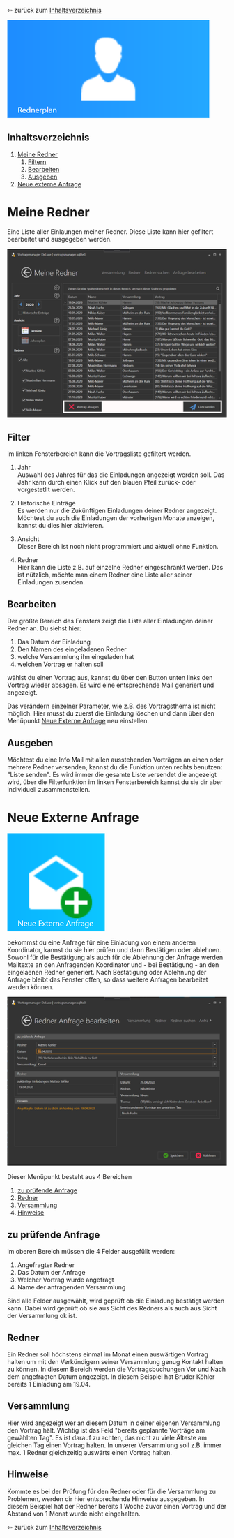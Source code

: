 ⇦ zurück zum [Inhaltsverzeichnis](README.md)

![Icon](images/menu_icon_04.png)

## Inhaltsverzeichnis
1. [Meine Redner](#meine-redner)
    1. [Filtern](#filter)
    2. [Bearbeiten](#bearbeiten)
    3. [Ausgeben](#ausgeben)
1. [Neue externe Anfrage](neue-externe-anfrage)

# Meine Redner #

Eine Liste aller Einlaungen meiner Redner. Diese Liste kann hier gefiltert bearbeitet und ausgegeben werden.

![Oberfläche](images/meineredner_01.png)

## Filter

im linken Fensterbereich kann die Vortragsliste gefiltert werden.

1. Jahr <BR/>
    Auswahl des Jahres für das die Einladungen angezeigt werden soll. Das Jahr kann durch einen Klick auf den blauen Pfeil zurück- oder vorgestetllt werden.

1. Historische Einträge <BR/>
    Es werden nur die Zukünftigen Einladungen deiner Redner angezeigt. Möchtest du auch die Einladungen der vorherigen Monate anzeigen, kannst du dies hier aktivieren.

1. Ansicht <BR/>
    Dieser Bereich ist noch nicht programmiert und aktuell ohne Funktion.

1. Redner <BR/>
    Hier kann die Liste z.B. auf einzelne Redner eingeschränkt werden. Das ist nützlich, möchte man einem Redner eine Liste aller seiner Einladungen zusenden.

## Bearbeiten

Der größte Bereich des Fensters zeigt die Liste aller Einladungen deiner Redner an. Du siehst hier:

1. Das Datum der Einladung
1. Den Namen des eingeladenen Redner
1. welche Versammlung ihn eingeladen hat
1. welchen Vortrag er halten soll

wählst du einen Vortrag aus, kannst du über den Button unten links den Vortrag wieder absagen. Es wird eine entsprechende Mail generiert und angezeigt.

Das verändern einzelner Parameter, wie z.B. des Vortragsthema ist nicht möglich. Hier musst du zuerst die Einladung löschen und dann über den Menüpunkt [Neue Externe Anfrage](neue-externe-anfrage) neu einstellen.

## Ausgeben

Möchtest du eine Info Mail mit allen ausstehenden Vorträgen an einen oder mehrere Redner versenden, kannst du die Funktion unten rechts benutzen: "Liste senden". Es wird immer die gesamte Liste versendet die angezeigt wird, über die Filterfunktion im linken Fensterbereich kannst du sie dir aber individuell zusammenstellen.

# Neue Externe Anfrage #

![Icon](images/menu_icon_05.png)

bekommst du eine Anfrage für eine Einladung von einem anderen Koordinator, kannst du sie hier prüfen und dann Bestätigen oder ablehnen. Sowohl für die Bestätigung als auch für die Ablehnung der Anfrage werden Mailtexte an den Anfragenden Koordinator und - bei Bestätigung - an den eingelaenen Redner generiert.
Nach Bestätigung oder Ablehnung der Anfrage bleibt das Fenster offen, so dass weitere Anfragen bearbeitet werden können.

![Oberfläche](images/meineredner_02.png)

Dieser Menüpunkt besteht aus 4 Bereichen

1. [zu prüfende Anfrage](#zu-prüfende-anfrage)
2. [Redner](#redner)
3. [Versammlung](#versammlung)
4. [Hinweise](#hinweise)

## zu prüfende Anfrage

im oberen Bereich müssen die 4 Felder ausgefüllt werden:

1. Angefragter Redner
2. Das Datum der Anfrage
3. Welcher Vortrag wurde angefragt
4. Name der anfragenden Versammlung

Sind alle Felder ausgewählt, wird geprüft ob die Einladung bestätigt werden kann. Dabei wird geprüft ob sie aus Sicht des Redners als auch aus Sicht der Versammlung ok ist.

## Redner

Ein Redner soll höchstens einmal im Monat einen auswärtigen Vortrag halten um mit den Verkündigern seiner Versammlung genug Kontakt halten zu können. In diesem Bereich werden die Vortragsbuchungen Vor und Nach dem angefragten Datum angezeigt.
In diesem Beispiel hat Bruder Köhler bereits 1 Einladung am 19.04.

## Versammlung

Hier wird angezeigt wer an diesem Datum in deiner eigenen Versammlung den Vortrag hält. Wichtig ist das Feld "bereits geplannte Vorträge am gewählten Tag". Es ist darauf zu achten, das nicht zu viele Älteste am gleichen Tag einen Vortrag halten. In unserer Versammlung soll z.B. immer max. 1 Redner gleichzeitig auswärts einen Vortrag halten.

## Hinweise

Kommte es bei der Prüfung für den Redner oder für die Versammlung zu Problemen, werden dir hier entsprechende Hinweise ausgegeben. In diesem Beispiel hat der Redner bereits 1 Woche zuvor einen Vortrag und der Abstand von 1 Monat wurde nicht eingehalten. 

⇦ zurück zum [Inhaltsverzeichnis](README.md)